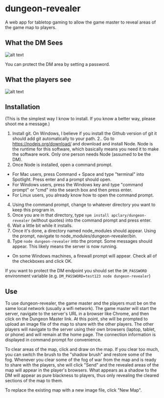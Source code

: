 dungeon-revealer
================

A web app for tabletop gaming to allow the game master to reveal areas of the game map to players.

What the DM Sees
----------------
![alt text](http://apclary.github.io/dungeon-revealer/img/example_dm_1.jpeg "DM's view")

You can protect the DM area by setting a password.

What the players see
--------------------
![alt text](https://apclary.github.io/dungeon-revealer/img/example_player_1.jpeg "Player's view")


Installation
------------
(This is the simplest way I know to install. If you know a better way, please shoot me a message.)

1. Install git. On Windows, I believe if you install the Github version of git it should add git automatically to your path.
2.. Go to https://nodejs.org/download/ and download and install Node. Node is the runtime for this software, which basically means you need it to make the software work. Only one person needs Node (assumed to be the DM). 
3. Once Node is installed, open a command prompt. 
  * For Mac users, press Command + Space and type "terminal" into Spotlight. Press enter and a prompt should open. 
  * For Windows users, press the Windows key and type "command prompt" or "cmd" into the search box and then press enter.
  * For Linux users, you already know how to open the command prompt.
4. Using the command prompt, change to whatever directory you want to keep this program in. 
5. Once you are in that directory, type `npm install apclary/dungeon-revealer` (without quotes) into the command prompt and press enter.
6. Wait a little bit while it installs.
7. Once it's done, a directory named node_modules should appear. Using the prompt, navigate to node_modules/dungeon-revealer/bin.
8. Type `node dungeon-revealer` into the prompt. Some messages should appear. This likely means the server is now running. 
  * On some Windows machines, a firewall prompt will appear. Check all of the checkboxes and click OK.

If you want to protect the DM endpoint you should set the `DM_PASSWORD` environment variable (e.g. `DM_PASSWORD=test123 node dungeon-revealer`)

Use
---

To use dungeon-revealer, the game master and the players must be on the same local network (usually a wifi network). The game master will start the server, navigate to the server's URL in a browser like Chrome, and then click on the Dungeon Master link. At this point, she will be prompted to upload an image file of the map to share with the other players. The other players will navigate to the server using their own browsers (laptop, tablet, or phone) and will remain at the home page. The connection information is displayed in command prompt for convenience.

To clear areas of the map, click and draw on the map. If you clear too much, you can switch the brush to the "shadow brush" and restore some of the fog. Whenever you clear some of the fog of war from the map and is ready to share with the players, she will click "Send" and the revealed areas of the map will appear in the player's browsers. What appears as a shadow to the DM will appear as pure blackness to players, thus only revealing the cleared sections of the map to them.

To replace the existing map with a new image file, click "New Map".


